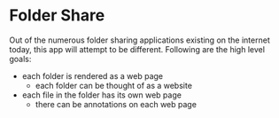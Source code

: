 Folder Share
============
Out of the numerous folder sharing applications existing on the internet today, this app will attempt to be different. Following are the high level goals:

- each folder is rendered as a web page
  - each folder can be thought of as a website
- each file in the folder has its own web page
  - there can be annotations on each web page

